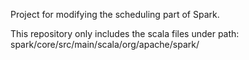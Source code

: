 Project for modifying the scheduling part of Spark. 

This repository only includes the scala files under path:
	spark<version>/core/src/main/scala/org/apache/spark/


































































































